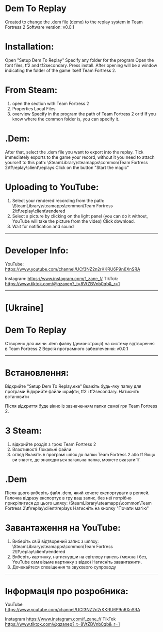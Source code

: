 # Dem To Replay 
Created to change the .dem file (demo) to the replay system in Team Fortress 2
Software version: v0.0.1

Installation:
===========================================================
Open "Setup Dem To Replay" 
Specify any folder for the program 
Open the font files, tf2 and tf2secondary. 
Press install. 
After opening will be a window indicating the folder of the game itself Team Fortress 2. 

From Steam:
===========================================================
1. open the section with Team Fortress 2 
2. Properties 
Local Files
4. overview 
Specify in the program the path of Team Fortress 2 or tf
If you know where the common folder is, you can specify it.

.Dem:
===========================================================
After that, select the .dem file you want to export into the replay.
Tick immediately exports to the game your record, without it you need to attach yourself to this path:
\SteamLibrary\steamapps\common\Team Fortress 2\tf\replay\client\replays
Click on the button "Start the magic"

Uploading to YouTube:
===========================================================
1. Select your rendered recording from the path: 
\SteamLibrary\steamapps\common\Team Fortress 2\tf\replay\client\rendered
2. Select a picture by clicking on the light panel (you can do it without, YouTube will take the picture from the video)
Click download.
4. Wait for notification and sound
_________________________________________________________________________________________

Developer Info:
================================================================
YouTube: https://www.youtube.com/channel/UCf3NZ2n2rKKRU6P9n6XnSRA

Instagram: https://www.instagram.com/f_zane_f/
TikTok: https://www.tiktok.com/@qzanep?_t=8VtZBVnb0qb&_r=1


_________________________________________________________________________________________
[Ukraine]
====
Dem To Replay 
====
Створено для зміни .dem файлу (демонстрації) на систему відтворення в Team Fortress 2
Версія програмного забезпечення: v0.0.1
_________________________________________________________________________________________
Встановлення:
===
Відкрийте "Setup Dem To Replay.exe"
Вкажіть будь-яку папку для програми 
Відкрийте файли шрифти, tf2 і tf2secondary.
Натисніть встановити

Після відкриття буде вікно із зазначенням папки самої гри Team Fortress 2.

З Steam:
===========================================================
1. відкрийте розділ з грою Team Fortress 2 
2. Властивості 
Локальні файли
4. огляд 
Вкажіть в програмі шлях до папки Team Fortress 2 або tf
Якщо ви знаєте, де знаходиться загальна папка, можете вказати її.

.Dem
===========================================================
Після цього виберіть файл .dem, який хочете експортувати в реплей.
Галочка відразу експортує в гру ваш запис, без неї потрібно прикріпитися до цього шляху:
\SteamLibrary\steamapps\common\Team Fortress 2\tf\replay\client\replays
Натисніть на кнопку "Почати магію"

Завантаження на YouTube:
===========================================================  
1. Виберіть свій відтворений запис з шляху: 
\SteamLibrary\steamapps\common\Team Fortress 2\tf\replay\client\rendered
2. Виберіть картинку, натиснувши на світлову панель (можна і без, YouTube сам візьме картинку з відео)
Натисніть завантажити.
4. Дочекайтеся сповіщення та звукового супроводу
_________________________________________________________________________________________

Інформація про розробника:
==========================
YouTube https://www.youtube.com/channel/UCf3NZ2n2rKKRU6P9n6XnSRA

Instagram https://www.instagram.com/f_zane_f/
TikTok https://www.tiktok.com/@qzanep?_t=8VtZBVnb0qb&_r=1
